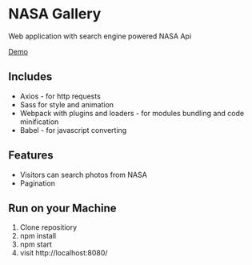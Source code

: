 # NASA Gallery

Web application with search engine powered NASA Api

[Demo](https://endrjurejwen.github.io/NASA-Gallery/)

## Includes

- Axios - for http requests
- Sass for style and animation
- Webpack with plugins and loaders - for modules bundling and code minification
- Babel - for javascript converting

## Features

- Visitors can search photos from NASA
- Pagination

## Run on your Machine

1. Clone repositiory
2. npm install
3. npm start
4. visit http://localhost:8080/

